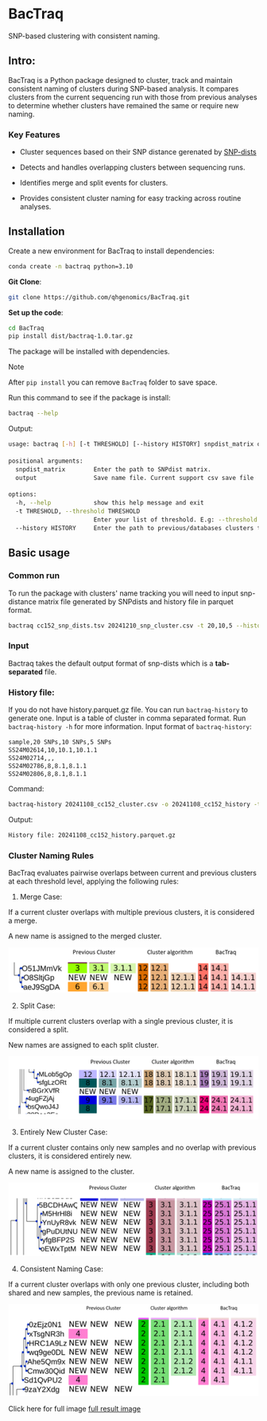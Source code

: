 # BacTraq

SNP-based clustering with consistent naming.

## Intro:

BacTraq is a Python package designed to cluster, track and maintain consistent naming of clusters during SNP-based analysis. It compares clusters from the current sequencing run with those from previous analyses to determine whether clusters have remained the same or require new naming.

### Key Features

- Cluster sequences based on their SNP distance gerenated by [SNP-dists](https://github.com/tseemann/snp-dists)

- Detects and handles overlapping clusters between sequencing runs.

- Identifies merge and split events for clusters.

- Provides consistent cluster naming for easy tracking across routine analyses.


## Installation

Create a new environment for BacTraq to install dependencies:

```bash
conda create -n bactraq python=3.10
```

**Git Clone**:

```bash
git clone https://github.com/qhgenomics/BacTraq.git
```

**Set up the code**:

```bash
cd BacTraq
pip install dist/bactraq-1.0.tar.gz
```

The package will be installed with dependencies. 

>[!NOTE]
> After `pip install` you can remove `BacTraq` folder to save space.

Run this command to see if the package is install:

```bash
bactraq --help
```

Output: 
```bash
usage: bactraq [-h] [-t THRESHOLD] [--history HISTORY] snpdist_matrix output

positional arguments:
  snpdist_matrix        Enter the path to SNPdist matrix.
  output                Save name file. Current support csv save file

options:
  -h, --help            show this help message and exit
  -t THRESHOLD, --threshold THRESHOLD
                        Enter your list of threshold. E.g: --threshold 20,10,5. Default: 20,10,5
  --history HISTORY     Enter the path to previous/databases clusters to match name. This should include sample id and clusters at chosen thresholds. If empty then will have this run as history.
```

## Basic usage

### Common run

To run the package with clusters' name tracking you will need to input snp-distance matrix file generated by SNPdists and history file in parquet format.

```bash 
bactraq cc152_snp_dists.tsv 20241210_snp_cluster.csv -t 20,10,5 --history 20241108_cc152_cluster.parquet.gz
```
### Input 

Bactraq takes the default output format of snp-dists which is a **tab-separated** file.

### History file:

If you do not have history.parquet.gz file. You can run `bactraq-history` to generate one. Input is a table of cluster in comma separated format. 
Run `bactraq-history -h` for more information.
Input format of `bactraq-history`:
```
sample,20 SNPs,10 SNPs,5 SNPs
SS24M02614,10,10.1,10.1.1
SS24M02714,,,
SS24M02786,8,8.1,8.1.1
SS24M02806,8,8.1,8.1.1
```

Command:
```bash 
bactraq-history 20241108_cc152_cluster.csv -o 20241108_cc152_history -t 20,10,5
```

Output:
```bash 
History file: 20241108_cc152_history.parquet.gz
```

### Cluster Naming Rules

BacTraq evaluates pairwise overlaps between current and previous clusters at each threshold level, applying the following rules:

1. Merge Case:

If a current cluster overlaps with multiple previous clusters, it is considered a merge.

A new name is assigned to the merged cluster.

![merge image](docs/merge_case.PNG)

2. Split Case:

If multiple current clusters overlap with a single previous cluster, it is considered a split.

New names are assigned to each split cluster.

![split image](docs/split.PNG)

3. Entirely New Cluster Case:

If a current cluster contains only new samples and no overlap with previous clusters, it is considered entirely new.

A new name is assigned to the cluster.

![entire new image](docs/entire_new.PNG)

4. Consistent Naming Case:

If a current cluster overlaps with only one previous cluster, including both shared and new samples, the previous name is retained.

![consistent naming image](docs/consitent_name.PNG)

Click here for full image [full result image](docs/bactraq_rename.png)

